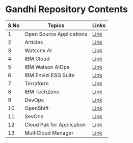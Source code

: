# Gandhi Repository Contents 

<table>
    <thead>
        <th>S.No</th>
        <th>Topics</th>
        <th>Links</th>
    </thead>
    <tr>
        <td>1</td>
        <td>Open Source Applications </td>
        <td><a href="./doc/01-apps.md">Link</a></td>
   </tr>   
    <tr>
        <td>2</td>
        <td>Articles</td>
        <td><a href="./doc/02-articles.md">Link</a></td>
   </tr>
   </tr>    
       <tr>
        <td>3</td>
        <td>Watsonx AI</td>
        <td><a href="./doc/03-watsonx.md">Link</a></td>
   </tr>     
    <tr>
        <td>4</td>
        <td>IBM Cloud</td>
        <td><a href="./doc/04-ibm-cloud.md">Link</a></td>
   </tr>      
    <tr>
        <td>5</td>
        <td>IBM Watson AIOps</td>
        <td><a href="./doc/05-waiops.md">Link</a></td>
   </tr>   
    <tr>
        <td>6</td>
        <td>IBM Envizi ESG Suite</td>
        <td><a href="./doc/06-envizi.md">Link</a></td>
   </tr>       
    <tr>
        <td>7</td>
        <td>Terraform</td>
        <td><a href="./doc/07-terraform.md">Link</a></td>
   </tr>   
      </tr>    
       <tr>
        <td>8</td>
        <td>IBM TechZone</td>
        <td><a href="./doc/08-ibm-techzone.md">Link</a></td>
   </tr>   
    <tr>
        <td>9</td>
        <td>DevOps</td>
        <td><a href="./doc/09-devops.md">Link</a></td>
   </tr>   
    <tr>
        <td>10</td>
        <td>OpenShift</td>
        <td><a href="./doc/10-openshift.md">Link</a></td>
   </tr>   
   </tr>
       <tr>
        <td>11</td>
        <td>SevOne</td>
        <td><a href="./doc/11-sevone.md">Link</a></td>
   </tr>
       <tr>
        <td>12</td>
        <td>Cloud Pak for Application</td>
        <td><a href="./doc/12-cloud-pak-for-apps.md">Link</a></td>
   </tr>
       <tr>
        <td>13</td>
        <td>MultiCloud Manager</td>
        <td><a href="./doc/13-mcm.md">Link</a></td>
   </tr>
</table>